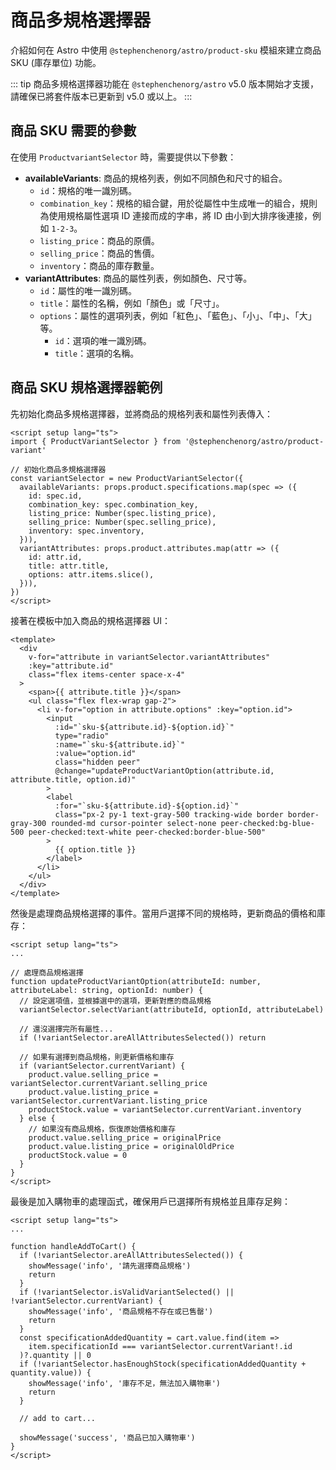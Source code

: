 # 商品多規格選擇器

介紹如何在 Astro 中使用 `@stephenchenorg/astro/product-sku` 模組來建立商品 SKU (庫存單位) 功能。

::: tip
商品多規格選擇器功能在 `@stephenchenorg/astro` v5.0 版本開始才支援，請確保已將套件版本已更新到 v5.0 或以上。
:::

## 商品 SKU 需要的參數

在使用 `ProductvariantSelector` 時，需要提供以下參數：

* **availableVariants**: 商品的規格列表，例如不同顏色和尺寸的組合。
  * `id`：規格的唯一識別碼。
  * `combination_key`：規格的組合鍵，用於從屬性中生成唯一的組合，規則為使用規格屬性選項 ID 連接而成的字串，將 ID 由小到大排序後連接，例如 `1-2-3`。
  * `listing_price`：商品的原價。
  * `selling_price`：商品的售價。
  * `inventory`：商品的庫存數量。
* **variantAttributes**: 商品的屬性列表，例如顏色、尺寸等。
  * `id`：屬性的唯一識別碼。
  * `title`：屬性的名稱，例如「顏色」或「尺寸」。
  * `options`：屬性的選項列表，例如「紅色」、「藍色」、「小」、「中」、「大」等。
    * `id`：選項的唯一識別碼。
    * `title`：選項的名稱。

## 商品 SKU 規格選擇器範例

先初始化商品多規格選擇器，並將商品的規格列表和屬性列表傳入：

```vue
<script setup lang="ts">
import { ProductVariantSelector } from '@stephenchenorg/astro/product-variant'

// 初始化商品多規格選擇器
const variantSelector = new ProductVariantSelector({
  availableVariants: props.product.specifications.map(spec => ({
    id: spec.id,
    combination_key: spec.combination_key,
    listing_price: Number(spec.listing_price),
    selling_price: Number(spec.selling_price),
    inventory: spec.inventory,
  })),
  variantAttributes: props.product.attributes.map(attr => ({
    id: attr.id,
    title: attr.title,
    options: attr.items.slice(),
  })),
})
</script>
```

接著在模板中加入商品的規格選擇器 UI：

```vue
<template>
  <div
    v-for="attribute in variantSelector.variantAttributes"
    :key="attribute.id"
    class="flex items-center space-x-4"
  >
    <span>{{ attribute.title }}</span>
    <ul class="flex flex-wrap gap-2">
      <li v-for="option in attribute.options" :key="option.id">
        <input
          :id="`sku-${attribute.id}-${option.id}`"
          type="radio"
          :name="`sku-${attribute.id}`"
          :value="option.id"
          class="hidden peer"
          @change="updateProductVariantOption(attribute.id, attribute.title, option.id)"
        >
        <label
          :for="`sku-${attribute.id}-${option.id}`"
          class="px-2 py-1 text-gray-500 tracking-wide border border-gray-300 rounded-md cursor-pointer select-none peer-checked:bg-blue-500 peer-checked:text-white peer-checked:border-blue-500"
        >
          {{ option.title }}
        </label>
      </li>
    </ul>
  </div>
</template>
```

然後是處理商品規格選擇的事件。當用戶選擇不同的規格時，更新商品的價格和庫存：

```vue
<script setup lang="ts">
...

// 處理商品規格選擇
function updateProductVariantOption(attributeId: number, attributeLabel: string, optionId: number) {
  // 設定選項值，並根據選中的選項，更新對應的商品規格
  variantSelector.selectVariant(attributeId, optionId, attributeLabel)

  // 還沒選擇完所有屬性...
  if (!variantSelector.areAllAttributesSelected()) return

  // 如果有選擇到商品規格，則更新價格和庫存
  if (variantSelector.currentVariant) {
    product.value.selling_price = variantSelector.currentVariant.selling_price
    product.value.listing_price = variantSelector.currentVariant.listing_price
    productStock.value = variantSelector.currentVariant.inventory
  } else {
    // 如果沒有商品規格，恢復原始價格和庫存
    product.value.selling_price = originalPrice
    product.value.listing_price = originalOldPrice
    productStock.value = 0
  }
}
</script>
```

最後是加入購物車的處理函式，確保用戶已選擇所有規格並且庫存足夠：

```vue
<script setup lang="ts">
...

function handleAddToCart() {
  if (!variantSelector.areAllAttributesSelected()) {
    showMessage('info', '請先選擇商品規格')
    return
  }
  if (!variantSelector.isValidVariantSelected() || !variantSelector.currentVariant) {
    showMessage('info', '商品規格不存在或已售罄')
    return
  }
  const specificationAddedQuantity = cart.value.find(item =>
    item.specificationId === variantSelector.currentVariant!.id
  )?.quantity || 0
  if (!variantSelector.hasEnoughStock(specificationAddedQuantity + quantity.value)) {
    showMessage('info', '庫存不足，無法加入購物車')
    return
  }

  // add to cart...

  showMessage('success', '商品已加入購物車')
}
</script>
```
